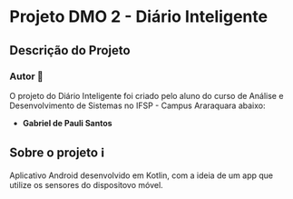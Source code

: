 # Projeto DMO 2 - Diário Inteligente

## Descrição do Projeto

### Autor 👤

O projeto do Diário Inteligente foi criado pelo aluno do curso de Análise e Desenvolvimento de Sistemas no IFSP - Campus Araraquara abaixo:
- **Gabriel de Pauli Santos**

## Sobre o projeto ℹ

Aplicativo Android desenvolvido em Kotlin, com a ideia de um app que utilize os sensores do dispositovo móvel.
